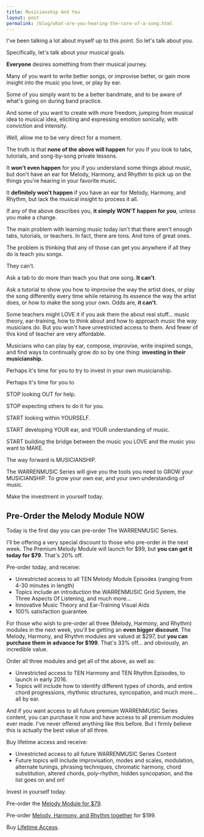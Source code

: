 ```yaml
---
title: Musicianship And You
layout: post
permalink: /blog/what-are-you-hearing-the-core-of-a-song.html
---
```


I've been talking a lot about myself up to this point. So let's talk about you.

Specifically, let's talk about your musical goals.

**Everyone** desires something from their musical journey.

Many of you want to write better songs, or improvise better, or gain more insight into the music you love, or play by ear.

Some of you simply want to be a better bandmate, and to be aware of what's going on during band practice.

And some of you want to create with more freedom, jumping from musical idea to musical idea, eliciting and expressing emotion sonically, with conviction and intensity.

Well, allow me to be very direct for a moment.

The truth is that **none of the above will happen** for you if you look to tabs, tutorials, and song-by-song private lessons.

It **won't even happen** for you if you understand some things about music, but don't have an ear for Melody, Harmony, and Rhythm to pick up on the things you're hearing in your favorite music.

It **definitely won't happen** if you have an ear for Melody, Harmony, and Rhythm, but lack the musical insight to process it all.

If any of the above describes you, **it simply WON'T happen for you**, unless you make a change.

The main problem with learning music today isn't that there aren't enough tabs, tutorials, or teachers. In fact, there are tons. And tons of great ones.

The problem is thinking that any of those can get you anywhere if all they do is teach you songs.

They can't.

Ask a tab to do more than teach you that one song. **It can't**.

Ask a tutorial to show you how to improvise the way the artist does, or play the song differently every time while retaining its essence the way the artist does, or how to make the song your own. Odds are, **it can't**.

Some teachers might LOVE it if you ask them the about real stuff... music theory, ear-training, how to think about and how to approach music the way musicians do. But you won't have unrestricted access to them. And fewer of this kind of teacher are very affordable.

Musicians who can play by ear, compose, improvise, write inspired songs, and find ways to continually grow do so by one thing: **investing in their musicianship.**

Perhaps it's time for you to try to invest in your own musicianship.

Perhaps it's time for you to

STOP looking OUT for help.

STOP expecting others to do it for you.

START looking within YOURSELF.

START developing YOUR ear, and YOUR understanding of music.

START building the bridge between the music you LOVE and the music you want to MAKE.

The way forward is MUSICIANSHIP.

The WARRENMUSIC Series will give you the tools you need to GROW your MUSICIANSHIP. To grow your own ear, and your own understanding of music.

Make the investment in yourself today.

## Pre-Order the Melody Module NOW

Today is the first day you can pre-order The WARRENMUSIC Series.

I'll be offering a very special discount to those who pre-order in the next week. The Premium Melody Module will launch for $99, but **you can get it today for $79**. That's 20% off.

Pre-order today, and receive:

* Unrestricted access to all TEN Melody Module Episodes (ranging from 4-30 minutes in length)
* Topics include an introduction the WARRENMUSIC Grid System, the Three Aspects Of Listening, and much more...
* Innovative Music Theory and Ear-Training Visual Aids
* 100% satisfaction guarantee.

For those who wish to pre-order all three (Melody, Harmony, and Rhythm) modules in the next week, you'll be getting an **even bigger discount**. The Melody, Harmony, and Rhythm modules are valued at $297, but **you can purchase them in advance for $199**. That's 33% off... and obviously, an incredible value.

Order all three modules and get all of the above, as well as:

* Unrestricted access to TEN Harmony and TEN Rhythm Episodes, to launch in early 2016.
* Topics will include how to identify different types of chords, and entire chord progressions, rhythmic structures, syncopation, and much more... all by ear.

And if you want access to all future premium WARRENMUSIC Series content, you can purchase it now and have access to all premium modules ever made. I've never offered anything like this before. But I firmly believe this is actually the best value of all three.

Buy lifetime access and receive:

* Unrestricted access to all future WARRENMUSIC Series Content
* Future topics will include improvisation, modes and scales, modulation, alternate tunings, phrasing techniques, chromatic harmony, chord substitution, altered chords, poly-rhythm, hidden syncopation, and the list goes on and on!

Invest in yourself today.

Pre-order the [Melody Module for $79](https://www.paypal.com/cgi-bin/webscr?cmd=_s-xclick&hosted_button_id=EDH3SAQ2XGQ8U). 

Pre-order [Melody, Harmony, and Rhythm together](https://www.paypal.com/cgi-bin/webscr?cmd=_s-xclick&hosted_button_id=A4AJANBNE52HN) for $199.

Buy [Lifetime Access](https://www.paypal.com/cgi-bin/webscr?cmd=_s-xclick&hosted_button_id=YPMYW86KETKVC).
